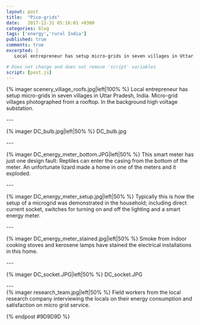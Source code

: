 ```yaml
---
layout: post
title:  "Pico-grids"
date:   2017-12-31 05:16:01 +0300 
categories: blog
tags: ['energy','rural India']
published: true
comments: true 
excerpted: |
   Local entrepreneur has setup micro-grids in seven villages in Uttar Pradesh, India.... 

# Does not change and does not remove 'script' variables
script: [post.js]
---
```


{% imager scenery_village_roofs.jpg|left|100% %}
Local entrepreneur has setup micro-grids in seven villages in Uttar Pradesh, India. Micro-grid villages photographed from a rooftop. In the background high voltage substation.

<div style="clear:both;">
---
</div>

{% imager DC_bulb.jpg|left|50% %}
DC_bulb.jpg

<div style="clear:both;">
---
</div>

{% imager DC_energy_meter_bottom.JPG|left|50% %}
This smart meter has just one design fault: Reptiles can enter the casing from the bottom of the meter. An unfortunate lizard made a home in one of the meters and it  exploded. 

<div style="clear:both;">
---
</div>

{% imager DC_energy_meter_setup.jpg|left|50% %}
Typically this is how the setup of a microgrid was demonstrated in the household; including direct current socket, switches for turning on and off the lighting and a smart energy meter.

<div style="clear:both;">
---
</div>

{% imager DC_energy_meter_stained.jpg|left|50% %}
Smoke from indoor cooking stoves and kerosene lamps have stained the electrical installations in this home.

<div style="clear:both;">
---
</div>

{% imager DC_socket.JPG|left|50% %}
DC_socket.JPG

<div style="clear:both;">
---
</div>
{% imager research_team.jpg|left|50% %}
Field workers from the local research company interviewing the locals on their energy consumption and satisfaction on micro grid service.


<div style="clear:both;"></div>

{% endpost #9D9D9D %}

